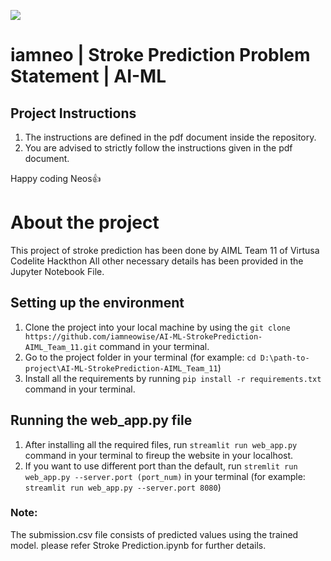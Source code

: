 ![](https://bn1305files.storage.live.com/y4mzAYxmbIIC_nmvccsxcMxIn078c3vVvo2hjmltqaoRhEtWlZnI3JdbZUICY8PZjRjDjzi6d47a7zaC2NaTN9AaLfskm8L0JfZYbvlVV9x9FK4MITpOUlH2De2JA_E0Cx8wETaL1rGxOma5KhqurIUC9RHIZDz5CTBIExxgZ37CNy0EUsamWWWsrg03qQy3hRe?width=369&height=137&cropmode=none)
# iamneo  | Stroke Prediction Problem Statement | AI-ML

## Project Instructions
1. The instructions are defined in the pdf document inside the repository.
2. You are advised to strictly follow the instructions given in the pdf document.

Happy coding Neos:thumbsup:

# About the project
This project of stroke prediction has been done by AIML Team 11 of Virtusa Codelite Hackthon
All other necessary details has been provided in the Jupyter Notebook File.

## Setting up the environment
1. Clone the project into your local machine by using the `git clone https://github.com/iamneowise/AI-ML-StrokePrediction-AIML_Team_11.git` command in your terminal.
2. Go to the project folder in your terminal (for example: `cd D:\path-to-project\AI-ML-StrokePrediction-AIML_Team_11`)
3. Install all the requirements by running `pip install -r requirements.txt` command in your terminal.

## Running the web_app.py file
1. After installing all the required files, run `streamlit run web_app.py` command in your terminal to fireup the website in your localhost.
2. If you want to use different port than the default, run `stremlit run web_app.py --server.port (port_num)` in your terminal (for example: `streamlit run web_app.py --server.port 8080`)

### Note:
The submission.csv file consists of predicted values using the trained model.
please refer Stroke Prediction.ipynb for further details.
